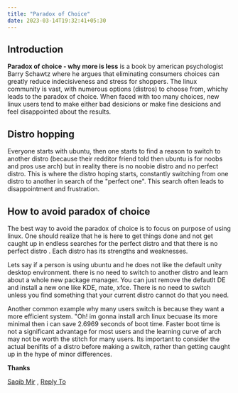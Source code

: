 ```yaml
---
title: "Paradox of Choice"
date: 2023-03-14T19:32:41+05:30
---
```


## Introduction
**Paradox of choice - why more is less** is a  book by american psychologist Barry Schawtz where he argues that eliminating consumers choices can greatly reduce indecisiveness
          and stress for shoppers. The linux community is vast, with numerous options (distros) to choose from, whichy leads to the paradox of choice. When faced with too many 
          choices, new linux users tend to make either bad desicions or make fine desicions and feel disappointed about the
          results.

## Distro hopping
Everyone starts with ubuntu, then one starts to find a reason to switch to another distro (because their redditor friend told then ubuntu is for noobs and pros use arch)
          but in reality there is no noobie distro and no perfect distro. This is where the distro hoping starts, constantly switching from one distro to another in search of 
          the "perfect one". This search often leads to disappointment and frustration.

## How to avoid paradox of choice
The best way to avoid the paradox of choice is to focus on purpose of using linux. One should realize that he is here to get things done and not get caught up in endless
          searches for the perfect distro and that there is no perfect distro . Each distro has its strengths and weaknesses.


 Lets say if a person is using ubuntu and he does not like the default unity desktop environment. there is no need to switch to another distro and learn about a
          whole new package manager. You can just remove the defautlt DE and install a new one like KDE, mate, xfce. There is no need to switch unless you find something 
          that your current distro cannot do that you need. 


 Another common example why many users switch is because they want a more efficient system. "Oh! im gonna install arch linux becuase its more minimal then i can
          save 2.6969 seconds of boot time. Faster boot time is not a significant advantage for most users and the learning curve of arch may not be worth the stitch for 
          many users. Its important to consider the actual benifits of a distro before making a switch, rather than getting caught up in the hype of minor differences.



**Thanks**

[Saqib Mir](https://saqibmir1.github.io) , [Reply To](mailto:mirsaquib3737@gmail.com)
